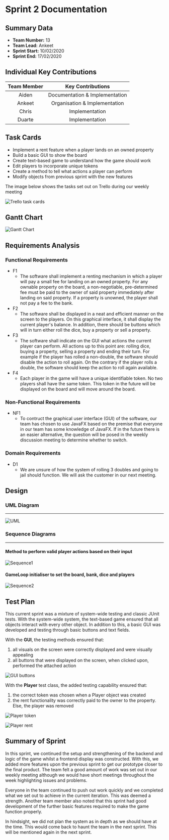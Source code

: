 # Sprint 2 Documentation

## Summary Data

- **Team Number:** 13
- **Team Lead:** Ankeet
- **Sprint Start:** 10/02/2020
- **Sprint End:** 17/02/2020

## Individual Key Contributions

| Team Member | Key Contributions |
| :---------: | :---------------: |
|    Aiden    |  Documentation & Implementation   |
|   Ankeet    |  Organisation & Implementation   |
|    Chris    |  Implementation   |
|   Duarte    |  Implementation   |

## Task Cards

- Implement a rent feature when a player lands on an owned property
- Build a basic GUI to show the board
- Create text-based game to understand how the game should work
- Edit players to incorporate unique tokens
- Create a method to tell what actions a player can perform
- Modify objects from previous sprint with the new features

The image below shows the tasks set out on Trello during our weekly meeting

![Trello task cards](images/trello2.png)

## Gantt Chart

![Gantt Chart](images/ganttChart2.png)

## Requirements Analysis

### Functional Requirements

- F1
  - The software shall implement a renting mechanism in which a player will pay a small fee for landing on an owned property. For any ownable property on the board, a non-negotiable, pre-determined fee must be paid to the owner of said property immediately after landing on said property. If a property is unowned, the player shall not pay a fee to the bank.
- F2
  - The software shall be displayed in a neat and efficient manner on the screen to the players. On this graphical interface, it shall display the current player's balance. In addition, there should be buttons which will in turn either roll the dice, buy a property or sell a property.
- F3
  - The software shall indicate on the GUI what actions the current player can perform. All actions up to this point are: rolling dice, buying a property, selling a property and ending their turn. For example if the player has rolled a non-double, the software should disable the action to roll again. On the contrary if the player rolls a double, the software should keep the action to roll again available.
- F4
  - Each player in the game will have a unique identifiable token. No two players shall have the same token. This token in the future will be displayed on the board and will move around the board.

### Non-Functional Requirements
- NF1
  - To contruct the graphical user interface (GUI) of the software, our team has chosen to use JavaFX based on the premise that everyone in our team has some knowledge of JavaFX. If in the future there is an easier alternative, the question will be posed in the weekly discussion meeting to determine whether to switch.

### Domain Requirements
- D1
  - We are unsure of how the system of rolling 3 doubles and going to jail should function. We will ask the customer in our next meeting.

## Design

### UML Diagram
___

![UML](images/UML2.svg)

### Sequence Diagrams
___

#### Method to perform valid player actions based on their input
![Sequence1](images/performActionSequence.svg)

#### GameLoop initialiser to set the board, bank, dice and players

![Sequence2](images/GameLoopConstructorSequence.svg)

## Test Plan

This current sprint was a mixture of system-wide testing and classic JUnit tests. With the system-wide system, the text-based game ensured that all objects interact with every other object. In addition to this, a basic GUI was developed and testing through basic buttons and text fields.

With the **GUI**, the testing methods ensured that:
1. all visuals on the screen were correctly displayed and were visually appealing
2. all buttons that were displayed on the screen, when clicked upon, performed the attached action

![GUI buttons](images/guiTest.png)

With the **Player** test class, the added testing capability ensured that:
1. the correct token was chosen when a Player object was created
2. the rent functionality was correctly paid to the owner to the property. Else, the player was removed

![Player token](images/playerTest.png)

![Player rent](images/playerRentTest.png)

## Summary of Sprint

In this sprint, we continued the setup and strengthening of the backend and logic of the game whilst a frontend display was constructed. With this, we added more features upon the previous sprint to get our prototype closer to the final product. The team felt a good amount of work was set out in our weekly meeting although we would have short meetings throughout the week highlighting issues and problems.

Everyone in the team continued to push out work quickly and we completed what we set out to achieve in the current iteration. This was deemed a strength. Another team member also noted that this sprint had good development of the further basic features required to make the game function properly.

In hindsight, we did not plan the system as in depth as we should have at the time. This would come back to haunt the team in the next sprint. This will be mentioned again in the next sprint.